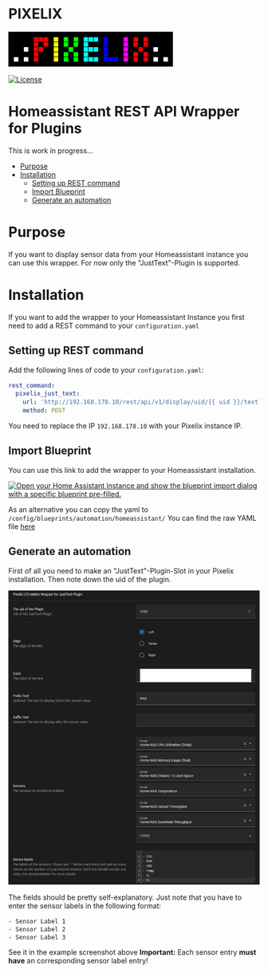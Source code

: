 
# PIXELIX <!-- omit in toc -->
![PIXELIX](./images/LogoBlack.png)

[![License](https://img.shields.io/badge/license-MIT-blue.svg)](http://choosealicense.com/licenses/mit/)

# Homeassistant REST API Wrapper for Plugins <!-- omit in toc -->
This is work in progress...
- [Purpose](#purpose)
- [Installation](#installation)
  - [Setting up REST command](#setting-up-rest-command)
  - [Import Blueprint](#import-blueprint)
  - [Generate an automation](#generate-an-automation)

# Purpose
If you want to display sensor data from your Homeassistant instance you can use this wrapper.
For now only the "JustText"-Plugin is supported.

# Installation
If you want to add the wrapper to your Homeassistant Instance you first need to add a REST command to your `configuration.yaml`

## Setting up REST command
Add the following lines of code to your `configuration.yaml`:
```yaml
rest_command:
  pixelix_just_text:
    url: 'http://192.168.178.10/rest/api/v1/display/uid/{{ uid }}/text?show={{ "%5C" + align + "%5C" + color + text }}'
    method: POST
```
You need to replace the IP `192.168.178.10` with your Pixelix instance IP.

## Import Blueprint
You can use this link to add the wrapper to your Homeassistant installation.

[![Open your Home Assistant instance and show the blueprint import dialog with a specific blueprint pre-filled.](https://my.home-assistant.io/badges/blueprint_import.svg)](https://my.home-assistant.io/redirect/blueprint_import/?blueprint_url=https%3A%2F%2Fgithub.com%2FBlueAndi%2Fesp-rgb-led-matrix%2Fblob%2FDevelopment%2Fdoc%2Fhomeassistant%2Fpixelix-justtext.yaml)

As an alternative you can copy the yaml to  `/config/blueprints/automation/homeassistant/`
You can find the raw YAML file [here](./homeassistant/pixelix-justtext.yaml "here")


## Generate an automation
First of all you need to make an "JustText"-Plugin-Slot in your Pixelix installation. Then note down the uid of the plugin.

![Example Homeassistant Automation](./../doc/images/HomeassistantJustTextAutomation.png)

The fields should be pretty self-explanatory.
Just note that you have to enter the sensor labels in the following format:
```
- Sensor Label 1
- Sensor Label 2
- Sensor Label 3
```
See it in the example screenshot above
**Important:** Each sensor entry **must have** an corresponding sensor label entry!